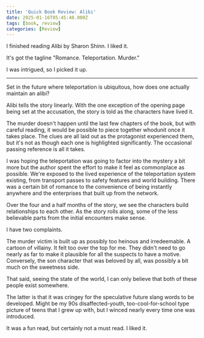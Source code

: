 ```yaml
---
title: 'Quick Book Review: Alibi'
date: 2025-01-16T05:45:48.000Z
tags: [book, review]
categories: [Review]
---
```


I finished reading Alibi by Sharon Shinn.  I liked it.

It's got the tagline "Romance. Teleportation. Murder."

I was intrigued, so I picked it up.

<!--more-->
------------

Set in the future where teleportation is ubiquitous, how does one actually maintain
an alibi?

Alibi tells the story linearly. With the one exception
of the opening page being set at the accusation, the story is told as the
characters have lived it.

The murder doesn't happen until the last few chapters of the book, but with
careful reading, it would be possible to piece together whodunit once it takes
place. The clues are all laid out as the protagonist experienced them, but it's
not as though each one is highlighted significantly.
The occasional passing reference is all it takes.

I was hoping the teleportation was going to factor into the mystery a bit more
but the author spent the effort to make it feel as commonplace as possible.
We're exposed to the lived experience of the teleportation system existing, from
transport passes to safety features and world building.
There was a certain bit of romance to the convenience of being instantly anywhere
and the enterprises that built up from the network.

Over the four and a half months of the story, we see the characters build relationships
to each other. As the story rolls along, some of the less believable parts from
the initial encounters make sense.

I have two complaints.

The murder victim is built up as possibly too heinous and irredeemable.
A cartoon of villainy. It felt too over the top for me. They didn't need to go nearly as
far to make it plausible for all the suspects to have a motive. Conversely, the
son character that was beloved by all, was possibly a bit much on the sweetness side.

That said, seeing the state of the world, I can only believe that both of these
people exist somewhere.

The latter is that it was cringey for the speculative future slang words to be
developed. Might be my 90s disaffected-youth, too-cool-for-school type picture
of teens that I grew up with, but I winced nearly every time one was introduced.

It was a fun read, but certainly not a must read. I liked it.